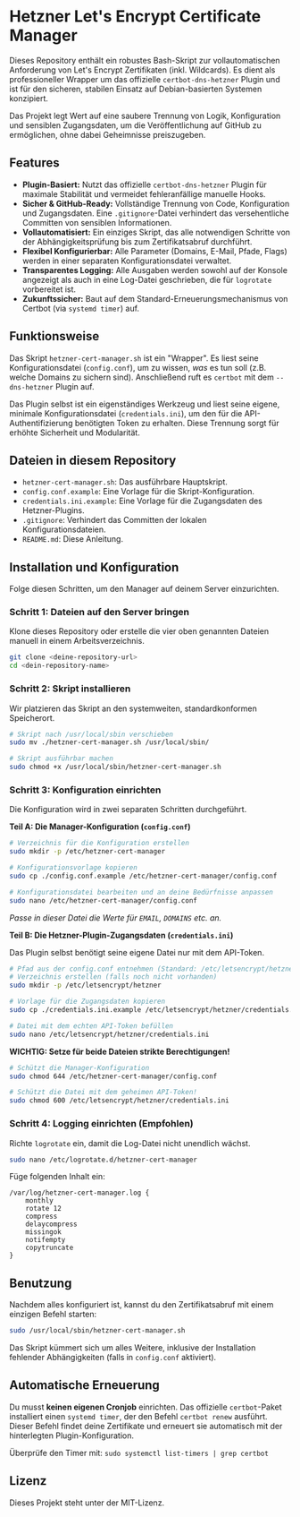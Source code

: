 # Hetzner Let's Encrypt Certificate Manager

Dieses Repository enthält ein robustes Bash-Skript zur vollautomatischen Anforderung von Let's Encrypt Zertifikaten (inkl. Wildcards). Es dient als professioneller Wrapper um das offizielle `certbot-dns-hetzner` Plugin und ist für den sicheren, stabilen Einsatz auf Debian-basierten Systemen konzipiert.

Das Projekt legt Wert auf eine saubere Trennung von Logik, Konfiguration und sensiblen Zugangsdaten, um die Veröffentlichung auf GitHub zu ermöglichen, ohne dabei Geheimnisse preiszugeben.

## Features

* **Plugin-Basiert:** Nutzt das offizielle `certbot-dns-hetzner` Plugin für maximale Stabilität und vermeidet fehleranfällige manuelle Hooks.
* **Sicher & GitHub-Ready:** Vollständige Trennung von Code, Konfiguration und Zugangsdaten. Eine `.gitignore`-Datei verhindert das versehentliche Committen von sensiblen Informationen.
* **Vollautomatisiert:** Ein einziges Skript, das alle notwendigen Schritte von der Abhängigkeitsprüfung bis zum Zertifikatsabruf durchführt.
* **Flexibel Konfigurierbar:** Alle Parameter (Domains, E-Mail, Pfade, Flags) werden in einer separaten Konfigurationsdatei verwaltet.
* **Transparentes Logging:** Alle Ausgaben werden sowohl auf der Konsole angezeigt als auch in eine Log-Datei geschrieben, die für `logrotate` vorbereitet ist.
* **Zukunftssicher:** Baut auf dem Standard-Erneuerungsmechanismus von Certbot (via `systemd timer`) auf.

## Funktionsweise

Das Skript `hetzner-cert-manager.sh` ist ein "Wrapper". Es liest seine Konfigurationsdatei (`config.conf`), um zu wissen, *was* es tun soll (z.B. welche Domains zu sichern sind). Anschließend ruft es `certbot` mit dem `--dns-hetzner` Plugin auf.

Das Plugin selbst ist ein eigenständiges Werkzeug und liest seine eigene, minimale Konfigurationsdatei (`credentials.ini`), um den für die API-Authentifizierung benötigten Token zu erhalten. Diese Trennung sorgt für erhöhte Sicherheit und Modularität.

## Dateien in diesem Repository

* `hetzner-cert-manager.sh`: Das ausführbare Hauptskript.
* `config.conf.example`: Eine Vorlage für die Skript-Konfiguration.
* `credentials.ini.example`: Eine Vorlage für die Zugangsdaten des Hetzner-Plugins.
* `.gitignore`: Verhindert das Committen der lokalen Konfigurationsdateien.
* `README.md`: Diese Anleitung.

## Installation und Konfiguration

Folge diesen Schritten, um den Manager auf deinem Server einzurichten.

### Schritt 1: Dateien auf den Server bringen

Klone dieses Repository oder erstelle die vier oben genannten Dateien manuell in einem Arbeitsverzeichnis.

```bash
git clone <deine-repository-url>
cd <dein-repository-name>
```

### Schritt 2: Skript installieren

Wir platzieren das Skript an den systemweiten, standardkonformen Speicherort.

```bash
# Skript nach /usr/local/sbin verschieben
sudo mv ./hetzner-cert-manager.sh /usr/local/sbin/

# Skript ausführbar machen
sudo chmod +x /usr/local/sbin/hetzner-cert-manager.sh
```

### Schritt 3: Konfiguration einrichten

Die Konfiguration wird in zwei separaten Schritten durchgeführt.

**Teil A: Die Manager-Konfiguration (`config.conf`)**

```bash
# Verzeichnis für die Konfiguration erstellen
sudo mkdir -p /etc/hetzner-cert-manager

# Konfigurationsvorlage kopieren
sudo cp ./config.conf.example /etc/hetzner-cert-manager/config.conf

# Konfigurationsdatei bearbeiten und an deine Bedürfnisse anpassen
sudo nano /etc/hetzner-cert-manager/config.conf
```
*Passe in dieser Datei die Werte für `EMAIL`, `DOMAINS` etc. an.*

**Teil B: Die Hetzner-Plugin-Zugangsdaten (`credentials.ini`)**

Das Plugin selbst benötigt seine eigene Datei nur mit dem API-Token.

```bash
# Pfad aus der config.conf entnehmen (Standard: /etc/letsencrypt/hetzner)
# Verzeichnis erstellen (falls noch nicht vorhanden)
sudo mkdir -p /etc/letsencrypt/hetzner

# Vorlage für die Zugangsdaten kopieren
sudo cp ./credentials.ini.example /etc/letsencrypt/hetzner/credentials.ini

# Datei mit dem echten API-Token befüllen
sudo nano /etc/letsencrypt/hetzner/credentials.ini
```

**WICHTIG: Setze für beide Dateien strikte Berechtigungen!**

```bash
# Schützt die Manager-Konfiguration
sudo chmod 644 /etc/hetzner-cert-manager/config.conf

# Schützt die Datei mit dem geheimen API-Token!
sudo chmod 600 /etc/letsencrypt/hetzner/credentials.ini
```

### Schritt 4: Logging einrichten (Empfohlen)

Richte `logrotate` ein, damit die Log-Datei nicht unendlich wächst.

```bash
sudo nano /etc/logrotate.d/hetzner-cert-manager
```

Füge folgenden Inhalt ein:

```
/var/log/hetzner-cert-manager.log {
    monthly
    rotate 12
    compress
    delaycompress
    missingok
    notifempty
    copytruncate
}
```

## Benutzung

Nachdem alles konfiguriert ist, kannst du den Zertifikatsabruf mit einem einzigen Befehl starten:

```bash
sudo /usr/local/sbin/hetzner-cert-manager.sh
```

Das Skript kümmert sich um alles Weitere, inklusive der Installation fehlender Abhängigkeiten (falls in `config.conf` aktiviert).

## Automatische Erneuerung

Du musst **keinen eigenen Cronjob** einrichten. Das offizielle `certbot`-Paket installiert einen `systemd timer`, der den Befehl `certbot renew` ausführt. Dieser Befehl findet deine Zertifikate und erneuert sie automatisch mit der hinterlegten Plugin-Konfiguration.

Überprüfe den Timer mit: `sudo systemctl list-timers | grep certbot`

## Lizenz

Dieses Projekt steht unter der MIT-Lizenz.

